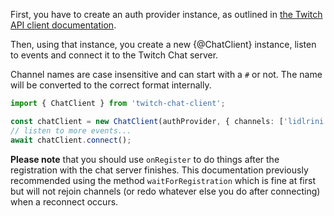 First, you have to create an auth provider instance, as outlined in [the Twitch API client documentation](/twitch/docs/basic-usage/creating-instance).

Then, using that instance, you create a new {@ChatClient} instance, listen to events and connect it to the Twitch Chat server.

Channel names are case insensitive and can start with a `#` or not. The name will be converted to the correct format internally.

```typescript
import { ChatClient } from 'twitch-chat-client';

const chatClient = new ChatClient(authProvider, { channels: ['lidlrini'] });
// listen to more events...
await chatClient.connect();
```

**Please note** that you should use `onRegister` to do things after the registration with the chat server finishes. This documentation previously recommended using the method `waitForRegistration` which is fine at first but will not rejoin channels (or redo whatever else you do after connecting) when a reconnect occurs.
